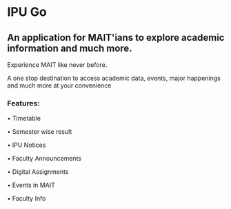 # IPU Go

## An application for MAIT'ians to explore academic information and much more.

Experience MAIT like never before. 

A one stop destination to access academic data, events, major happenings and much more at your convenience

### Features:

• Timetable

• Semester wise result

• IPU Notices

• Faculty Announcements

• Digital Assignments

• Events in MAIT

• Faculty Info
